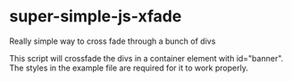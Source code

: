 super-simple-js-xfade
=====================

Really simple way to cross fade through a bunch of divs



This script will crossfade the divs in a container element with id="banner".  The styles in the example file are required for it to work properly.